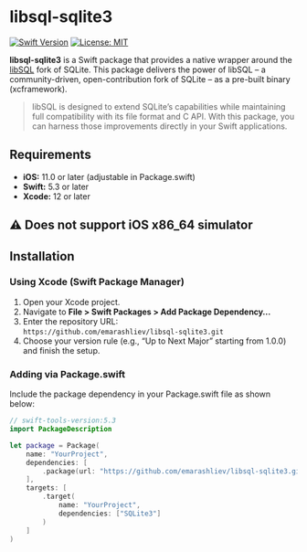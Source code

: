 # libsql-sqlite3

[![Swift Version](https://img.shields.io/badge/Swift-5.3+-orange.svg)](https://swift.org)
[![License: MIT](https://img.shields.io/badge/License-MIT-blue.svg)](LICENSE)

**libsql-sqlite3** is a Swift package that provides a native wrapper around the [libSQL](https://github.com/tursodatabase/libsql) fork of SQLite. This package delivers the power of libSQL – a community-driven, open-contribution fork of SQLite – as a pre-built binary (xcframework).

> libSQL is designed to extend SQLite’s capabilities while maintaining full compatibility with its file format and C API. With this package, you can harness those improvements directly in your Swift applications.

## Requirements

- **iOS:** 11.0 or later (adjustable in Package.swift)
- **Swift:** 5.3 or later
- **Xcode:** 12 or later
## ⚠️ Does not support iOS x86_64 simulator
## Installation
### Using Xcode (Swift Package Manager)

1. Open your Xcode project.
2. Navigate to **File > Swift Packages > Add Package Dependency…**
3. Enter the repository URL:  
   `https://github.com/emarashliev/libsql-sqlite3.git`
4. Choose your version rule (e.g., “Up to Next Major” starting from 1.0.0) and finish the setup.

### Adding via Package.swift

Include the package dependency in your Package.swift file as shown below:

```swift
// swift-tools-version:5.3
import PackageDescription

let package = Package(
    name: "YourProject",
    dependencies: [
        .package(url: "https://github.com/emarashliev/libsql-sqlite3.git", branch: "main")
    ],
    targets: [
        .target(
            name: "YourProject",
            dependencies: ["SQLite3"]
        )
    ]
)
